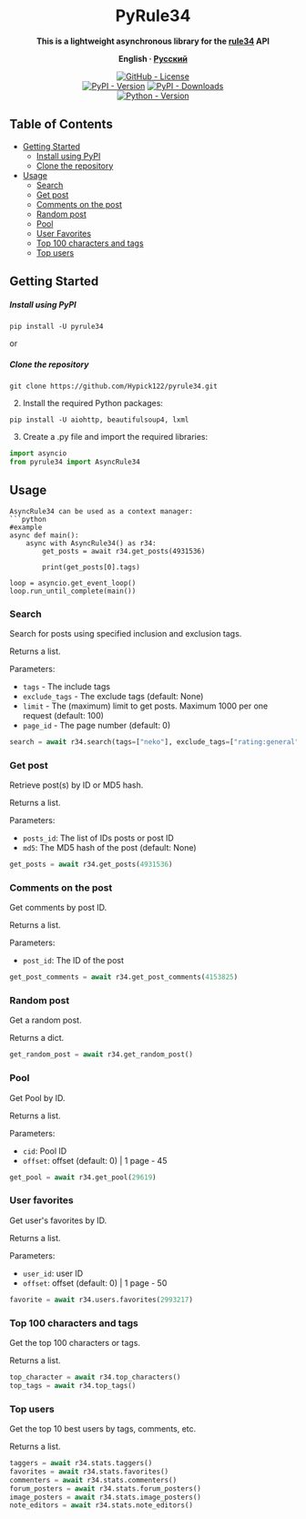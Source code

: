 <div align="center">
  <h1>PyRule34</h1>
  
  **This is a lightweight asynchronous library for the <a href="https://rule34.xxx">rule34</a> API**
  
  <p><strong>
      English
      ·
      <a href="/.github/README_RU.md">Русский</a>
    </strong></p>
    
  <!--https://img.shields.io/badge/License-GPL_3.0-<COLOR>.svg?style=for-the-badge-->
  <a>[![GitHub - License](https://img.shields.io/github/license/Hypick122/pyrule34.svg?style=for-the-badge&color=light-green)](https://github.com/Hypick122/pyrule34/blob/master/LICENSE)</a>
  <br>
  <a>[![PyPI - Version](https://img.shields.io/pypi/v/pyrule34?color=blue&style=for-the-badge&logo=pypi&logoColor=white)](https://pypi.org/project/pyrule34)</a>
  <a>[![PyPI - Downloads](https://img.shields.io/pypi/dm/pyrule34?style=for-the-badge&color=blue)](https://pepy.tech/project/pyrule34)</a>
  <br>
  <a>[![Python - Version](https://img.shields.io/badge/PYTHON-3.5+-red?style=for-the-badge&logo=python&logoColor=white)](https://pepy.tech/project/pyrule34)</a>
  <!--[![PyPI status](https://img.shields.io/pypi/status/pyrule34.svg?style=for-the-badge)](https://pypi.python.org/pypi/pyrule34)-->
  <!--https://img.shields.io/pypi/pyversions/pyrule34.svg?style=for-the-badge-->
</div>

## Table of Contents

- [Getting Started](#getting-started)
  - [Install using PyPI](#install-using-pypi)
  - [Clone the repository](#clone-the-repository)
- [Usage](#usage)
  - [Search](#search)
  - [Get post](#get-post)
  - [Comments on the post](#comments-on-the-post)
  - [Random post](#random-post)
  - [Pool](#pool)
  - [User Favorites](#user-favorites)
  - [Top 100 characters and tags](#top-100-characters-and-tags)
  - [Top users](#top-users)

## Getting Started

##### Install using PyPI

```
pip install -U pyrule34
```

or

##### Clone the repository

```
git clone https://github.com/Hypick122/pyrule34.git
```

2. Install the required Python packages:

```
pip install -U aiohttp, beautifulsoup4, lxml
```

3. Create a .py file and import the required libraries:

```python
import asyncio
from pyrule34 import AsyncRule34
```

## Usage

```
AsyncRule34 can be used as a context manager:
```python
#example
async def main():
    async with AsyncRule34() as r34:
        get_posts = await r34.get_posts(4931536)
        
        print(get_posts[0].tags)
        
loop = asyncio.get_event_loop()
loop.run_until_complete(main())
```

### Search

Search for posts using specified inclusion and exclusion tags.

Returns a list.

Parameters:
- `tags` - The include tags
- `exclude_tags` - The exclude tags (default: None)
- `limit` - The (maximum) limit to get posts. Maximum 1000 per one request (default: 100)
- `page_id` - The page number (default: 0)
```python
search = await r34.search(tags=["neko"], exclude_tags=["rating:general"], page_id=2, limit=1)
```

### Get post

Retrieve post(s) by ID or MD5 hash.

Returns a list.

Parameters:
- `posts_id`: The list of IDs posts or post ID
- `md5`: The MD5 hash of the post (default: None)
```python
get_posts = await r34.get_posts(4931536)
```

### Comments on the post

Get comments by post ID.

Returns a list.

Parameters:
- `post_id`: The ID of the post
```python
get_post_comments = await r34.get_post_comments(4153825)
```

### Random post

Get a random post.

Returns a dict.
```python
get_random_post = await r34.get_random_post()
```

### Pool

Get Pool by ID.

Returns a list.

Parameters:
- `cid`: Pool ID
- `offset`: offset (default: 0) | 1 page - 45
```python
get_pool = await r34.get_pool(29619)
```

### User favorites

Get user's favorites by ID.

Returns a list.

Parameters:
- `user_id`: user ID
- `offset`: offset (default: 0) | 1 page - 50
```python
favorite = await r34.users.favorites(2993217)
```

### Top 100 characters and tags

Get the top 100 characters or tags.

Returns a list.
```python
top_character = await r34.top_characters()
top_tags = await r34.top_tags()
```

### Top users

Get the top 10 best users by tags, comments, etc.

Returns a list.
```python
taggers = await r34.stats.taggers()
favorites = await r34.stats.favorites()
commenters = await r34.stats.commenters()
forum_posters = await r34.stats.forum_posters()
image_posters = await r34.stats.image_posters()
note_editors = await r34.stats.note_editors()
```

